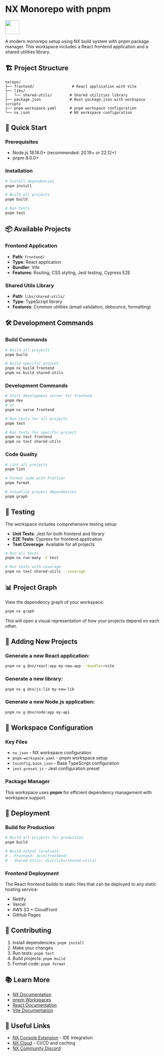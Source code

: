 # NX Monorepo with pnpm

<a alt="Nx logo" href="https://nx.dev" target="_blank" rel="noreferrer"><img src="https://raw.githubusercontent.com/nrwl/nx/master/images/nx-logo.png" width="45"></a>

A modern monorepo setup using NX build system with pnpm package manager. This workspace includes a React frontend application and a shared utilities library.

## 🏗️ Project Structure

```
nxrepo/
├── frontend/                 # React application with Vite
├── libs/
│   └── shared-utils/        # Shared utilities library
├── package.json             # Root package.json with workspace scripts
├── pnpm-workspace.yaml      # pnpm workspace configuration
└── nx.json                  # NX workspace configuration
```

## 🚀 Quick Start

### Prerequisites

- Node.js 18.18.0+ (recommended: 20.19+ or 22.12+)
- pnpm 8.0.0+

### Installation

```bash
# Install dependencies
pnpm install

# Build all projects
pnpm build

# Run tests
pnpm test
```

## 📦 Available Projects

### Frontend Application
- **Path**: `frontend/`
- **Type**: React application
- **Bundler**: Vite
- **Features**: Routing, CSS styling, Jest testing, Cypress E2E

### Shared Utils Library
- **Path**: `libs/shared-utils/`
- **Type**: TypeScript library
- **Features**: Common utilities (email validation, debounce, formatting)

## 🛠️ Development Commands

### Build Commands
```bash
# Build all projects
pnpm build

# Build specific project
pnpm nx build frontend
pnpm nx build shared-utils
```

### Development Commands
```bash
# Start development server for frontend
pnpm dev
# or
pnpm nx serve frontend

# Run tests for all projects
pnpm test

# Run tests for specific project
pnpm nx test frontend
pnpm nx test shared-utils
```

### Code Quality
```bash
# Lint all projects
pnpm lint

# Format code with Prettier
pnpm format

# Visualize project dependencies
pnpm graph
```

## 🧪 Testing

The workspace includes comprehensive testing setup:

- **Unit Tests**: Jest for both frontend and library
- **E2E Tests**: Cypress for frontend application
- **Test Coverage**: Available for all projects

```bash
# Run all tests
pnpm nx run-many -t test

# Run tests with coverage
pnpm nx test shared-utils --coverage
```

## 📊 Project Graph

View the dependency graph of your workspace:

```bash
pnpm nx graph
```

This will open a visual representation of how your projects depend on each other.

## 🔧 Adding New Projects

### Generate a new React application:
```bash
pnpm nx g @nx/react:app my-new-app --bundler=vite
```

### Generate a new library:
```bash
pnpm nx g @nx/js:lib my-new-lib
```

### Generate a new Node.js application:
```bash
pnpm nx g @nx/node:app my-api
```

## 📁 Workspace Configuration

### Key Files
- `nx.json` - NX workspace configuration
- `pnpm-workspace.yaml` - pnpm workspace setup
- `tsconfig.base.json` - Base TypeScript configuration
- `jest.preset.js` - Jest configuration preset

### Package Manager
This workspace uses **pnpm** for efficient dependency management with workspace support.

## 🚀 Deployment

### Build for Production
```bash
# Build all projects for production
pnpm build

# Build output locations:
# - Frontend: dist/frontend/
# - Shared Utils: dist/libs/shared-utils/
```

### Frontend Deployment
The React frontend builds to static files that can be deployed to any static hosting service:
- Netlify
- Vercel
- AWS S3 + CloudFront
- GitHub Pages

## 🤝 Contributing

1. Install dependencies: `pnpm install`
2. Make your changes
3. Run tests: `pnpm test`
4. Build projects: `pnpm build`
5. Format code: `pnpm format`

## 📚 Learn More

- [NX Documentation](https://nx.dev)
- [pnpm Workspaces](https://pnpm.io/workspaces)
- [React Documentation](https://react.dev)
- [Vite Documentation](https://vitejs.dev)

## 🔗 Useful Links

- [NX Console Extension](https://nx.dev/nx-console) - IDE integration
- [NX Cloud](https://nx.app) - CI/CD and caching
- [NX Community Discord](https://go.nx.dev/community)